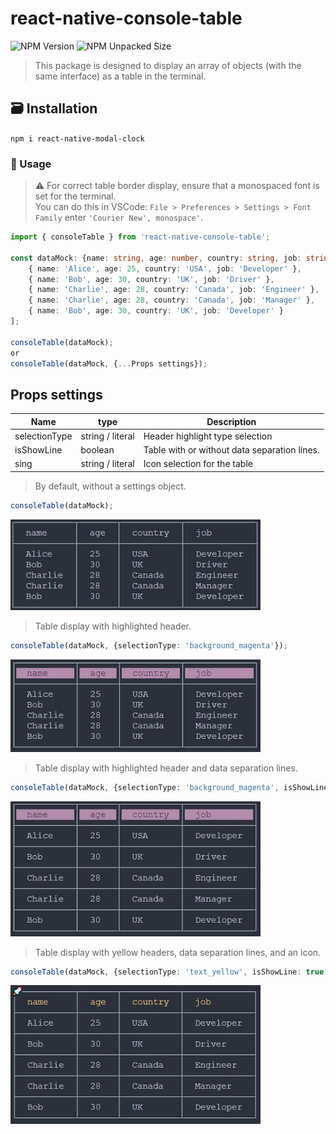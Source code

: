 # react-native-console-table

![NPM Version](https://img.shields.io/npm/v/react-native-console-table?color=%233d82c9)
![NPM Unpacked Size](https://img.shields.io/npm/unpacked-size/react-native-console-table)




>This package is designed to display an array of objects (with the same interface) as a table in the terminal.

## 🗃️ Installation
`npm i react-native-modal-clock`

### 📖 Usage

>⚠️ For correct table border display, ensure that a monospaced font is set for the terminal.\
>You can do this in VSCode: `File > Preferences > Settings > Font Family` enter `'Courier New', monospace'`.

```typescript
import { consoleTable } from 'react-native-console-table';

const dataMock: {name: string, age: number, country: string, job: string}[] = [
    { name: 'Alice', age: 25, country: 'USA', job: 'Developer' },
    { name: 'Bob', age: 30, country: 'UK', job: 'Driver' },
    { name: 'Charlie', age: 28, country: 'Canada', job: 'Engineer' },
    { name: 'Charlie', age: 28, country: 'Canada', job: 'Manager' },
    { name: 'Bob', age: 30, country: 'UK', job: 'Developer' }
];

consoleTable(dataMock);
or
consoleTable(dataMock, {...Props settings});
```
## Props settings

| Name | type | Description |
|--|--|--|
| selectionType | string / literal | Header highlight type selection |
| isShowLine | boolean | Table with or without data separation lines. |
| sing | string / literal | Icon selection for the table |

>By default, without a settings object.

```typescript
consoleTable(dataMock);
```

<img src="./img/1.jpg" alt="Описание изображения" width="400" >

>Table display with highlighted header.

```typescript
consoleTable(dataMock, {selectionType: 'background_magenta'});
```

<img src="./img/2.JPG" alt="Описание изображения" width="400" >

>Table display with highlighted header and data separation lines.

```typescript
consoleTable(dataMock, {selectionType: 'background_magenta', isShowLine: true});
```

<img src="./img/3.JPG" alt="Описание изображения" width="400" >

>Table display with yellow headers, data separation lines, and an icon.

```typescript
consoleTable(dataMock, {selectionType: 'text_yellow', isShowLine: true, sing: 'rocket'});
```

<img src="./img/4.JPG" alt="Описание изображения" width="400" >




